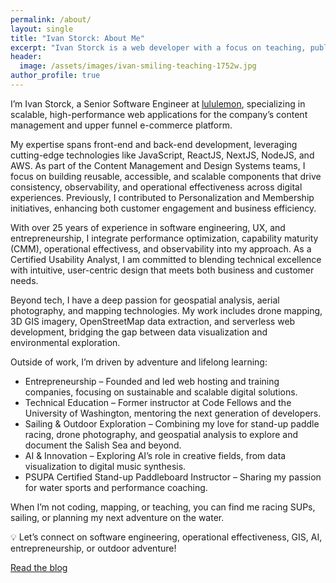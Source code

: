 ```yaml
---
permalink: /about/
layout: single
title: "Ivan Storck: About Me"
excerpt: "Ivan Storck is a web developer with a focus on teaching, public speaking, and online communications."
header:
  image: /assets/images/ivan-smiling-teaching-1752w.jpg
author_profile: true
---
```

I’m Ivan Storck, a Senior Software Engineer at [lululemon](https://shop.lululemon.com), specializing in scalable, high-performance web applications for the company’s content management and upper funnel e-commerce platform.

My expertise spans front-end and back-end development, leveraging cutting-edge technologies like JavaScript, ReactJS, NextJS, NodeJS, and AWS. As part of the Content Management and Design Systems teams, I focus on building reusable, accessible, and scalable components that drive consistency, observability, and operational effectiveness across digital experiences. Previously, I contributed to Personalization and Membership initiatives, enhancing both customer engagement and business efficiency.

With over 25 years of experience in software engineering, UX, and entrepreneurship, I integrate performance optimization, capability maturity (CMM), operational effectivess, and observability into my approach. As a Certified Usability Analyst, I am committed to blending technical excellence with intuitive, user-centric design that meets both business and customer needs.

Beyond tech, I have a deep passion for geospatial analysis, aerial photography, and mapping technologies. My work includes drone mapping, 3D GIS imagery, OpenStreetMap data extraction, and serverless web development, bridging the gap between data visualization and environmental exploration.

Outside of work, I’m driven by adventure and lifelong learning:

- Entrepreneurship – Founded and led web hosting and training companies, focusing on sustainable and scalable digital solutions.
- Technical Education – Former instructor at Code Fellows and the University of Washington, mentoring the next generation of developers.
- Sailing & Outdoor Exploration – Combining my love for stand-up paddle racing, drone photography, and geospatial analysis to explore and document the Salish Sea and beyond.
- AI & Innovation – Exploring AI’s role in creative fields, from data visualization to digital music synthesis.
- PSUPA Certified Stand-up Paddleboard Instructor – Sharing my passion for water sports and performance coaching.

When I’m not coding, mapping, or teaching, you can find me racing SUPs, sailing, or planning my next adventure on the water.

💡 Let’s connect on software engineering, operational effectiveness, GIS, AI, entrepreneurship, or outdoor adventure!

<a href="/blog" class="btn btn--info">Read the blog</a>
